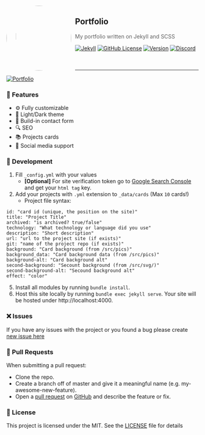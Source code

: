 <img width="170" height="170" align="left" style="float: left; margin: 0 10px 0 0; border-radius: 50%;" src="https://media.discordapp.net/attachments/710425657003212810/933327129305821184/circle.png">  

## Portfolio
> My portfolio written on Jekyll and SCSS<br>

[![Jekyll](https://img.shields.io/github/deployments/igorkowalczyk/igorkowalczyk.github.io/github-pages?label=Deploy&style=flat-square&logo=github&color=%2334D058)](https://igorkowalczyk.github.io)
[![GitHub License](https://img.shields.io/github/license/igorkowalczyk/blog?color=%2334D058&logo=github&style=flat-square&label=License)](https://igorkowalczyk.github.io/license.txt)
[![Version](https://img.shields.io/github/v/release/igorkowalczyk/igorkowalczyk.github.io?color=%2334D058&logo=github&style=flat-square&label=Version)](https://github.com/igorkowalczyk/igorkowalczyk.github.io/releases)
[![Discord](https://img.shields.io/discord/666599184844980224?color=%2334D058&logo=discord&style=flat-square&logoColor=fff&label=Discord)](https://majobot.igorkowalczyk.repl.co/server)
<br><br><br>

---

[![Portfolio](https://raw.githubusercontent.com/IgorKowalczyk/igorkowalczyk.github.io/master/src/pics/readme/portfolio.png)](https://igorkowalczyk.github.io)

### 🚀 Features
 - ⚙️ Fully customizable
 - 🌆 Light/Dark theme
 - 📝 Build-in contact form
 - 🔍 SEO
 - 📚 Projects cards
 - 💯 Social media support

### 🧱 Development
1. Fill `_config.yml` with your values
    * **[Optional]** For site verification token go to [Google Search Console](https://search.google.com/search-console) and get your `html tag` key.
2. Add your projects with `.yml` extension to `_data/cards` (Max `10` cards!)
     * Project file syntax:
```
id: "card id (unique, the position on the site)"
title: "Project Title"
archived: "is archived? true/false"
technology: "What technology or language did you use"
description: "Short description"
url: "url to the project site (if exists)"
git: "name of the project repo (if exists)"
background: "Card background (from /src/pics)"
background_data: "Card background data (from /src/pics)"
background-alt: "Card background alt"
second-background: "Secount background (from /src/svg/)"
second-background-alt: "Secound background alt"
effect: "color"
```
5. Install all modules by running `bundle install`.
6. Host this site locally by running `bundle exec jekyll serve`. Your site will be hosted under http://localhost:4000.

### ❌ Issues
If you have any issues with the project or you found a bug please create [new issue here](https://github.com/igorkowalczyk/igorkowalczyk.github.io/issues)


### 📝 Pull Requests
When submitting a pull request:

- Clone the repo.
- Create a branch off of master and give it a meaningful name (e.g. my-awesome-new-feature).
- Open a [pull request](https://github.com/igorkowalczyk/igorkowalczyk.github.io/pulls) on [GitHub](https://github.com) and describe the feature or fix.

### 📃 License
This project is licensed under the MIT. See the [LICENSE](https://github.com/igorkowalczyk/igorkowalczyk.github.io/blob/master/license.md) file for details
